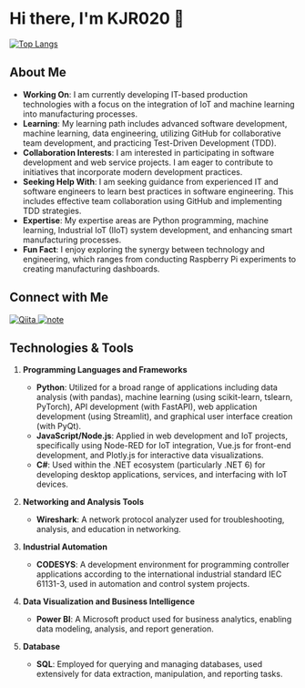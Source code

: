 <h1>Hi there, I'm KJR020 👋</h1>

<!-- <p align="center">
  <a href="https://github.com/KJR020">
    <img src="https://github-readme-stats.vercel.app/api?username=KJR020&show_icons=true&theme=onedark" alt="KJR020's GitHub Stats">
  </a>
</p> -->

<p align="left">
  <a href="https://github.com/KJR020">
    <img src="https://github-readme-stats.vercel.app/api/top-langs/?username=KJR020&theme=onedark" alt="Top Langs">
  </a>
</p>

## About Me

- **Working On**: I am currently developing IT-based production technologies with a focus on the integration of IoT and machine learning into manufacturing processes.
- **Learning**: My learning path includes advanced software development, machine learning, data engineering, utilizing GitHub for collaborative team development, and practicing Test-Driven Development (TDD).
- **Collaboration Interests**: I am interested in participating in software development and web service projects. I am eager to contribute to initiatives that incorporate modern development practices.
- **Seeking Help With**: I am seeking guidance from experienced IT and software engineers to learn best practices in software engineering. This includes effective team collaboration using GitHub and implementing TDD strategies.
- **Expertise**: My expertise areas are Python programming, machine learning, Industrial IoT (IIoT) system development, and enhancing smart manufacturing processes.
- **Fun Fact**: I enjoy exploring the synergy between technology and engineering, which ranges from conducting Raspberry Pi experiments to creating manufacturing dashboards.

## Connect with Me

<p align="left">
  <a href="https://qiita.com/Jirox">
    <img alt="Qiita" src="https://img.shields.io/badge/-Qiita-55C500?style=flat-square&logo=qiita&logoColor=white" />
  </a>
  <a href="https://note.com/jirox">
    <img alt="note" src="https://img.shields.io/badge/-note-41C9B4?style=flat-square&logo=note&logoColor=white" />
  </a>
</p>


## Technologies & Tools
1. **Programming Languages and Frameworks**
   - **Python**: Utilized for a broad range of applications including data analysis (with pandas), machine learning (using scikit-learn, tslearn, PyTorch), API development (with FastAPI), web application development (using Streamlit), and graphical user interface creation (with PyQt).
   - **JavaScript/Node.js**: Applied in web development and IoT projects, specifically using Node-RED for IoT integration, Vue.js for front-end development, and Plotly.js for interactive data visualizations.
   - **C#**: Used within the .NET ecosystem (particularly .NET 6) for developing desktop applications, services, and interfacing with IoT devices.

2. **Networking and Analysis Tools**
   - **Wireshark**: A network protocol analyzer used for troubleshooting, analysis, and education in networking.

3. **Industrial Automation**
   - **CODESYS**: A development environment for programming controller applications according to the international industrial standard IEC 61131-3, used in automation and control system projects.

4. **Data Visualization and Business Intelligence**
   - **Power BI**: A Microsoft product used for business analytics, enabling data modeling, analysis, and report generation.

5. **Database**
   - **SQL**: Employed for querying and managing databases, used extensively for data extraction, manipulation, and reporting tasks.



<!-- ## Recent Blog Posts -->


